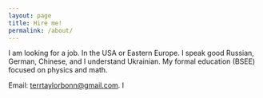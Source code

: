 ```yaml
---
layout: page
title: Hire me!
permalink: /about/
---
```

 
I am looking for a job. In the USA or Eastern Europe. I speak good Russian, German, Chinese, and I understand Ukrainian.  My formal education (BSEE) focused on physics and math.

Email: terrtaylorbonn@gmail.com. I
